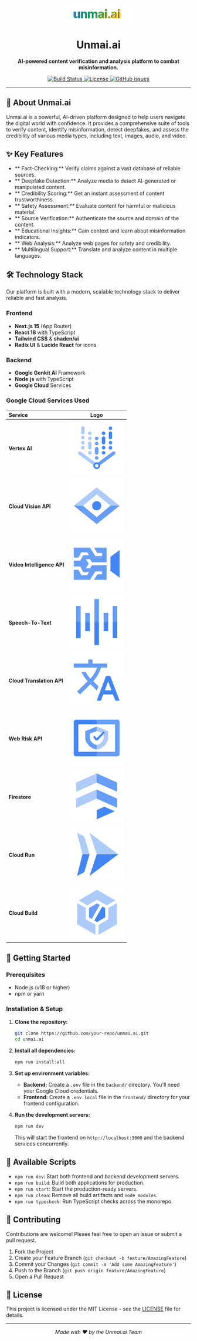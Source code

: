 <div align="center">
  <img src="frontend/public/unmaiai.png" alt="Unmai.ai Logo" width="200"/>
  <h1>Unmai.ai</h1>
  <p>
    <b>AI-powered content verification and analysis platform to combat misinformation.</b>
  </p>
  <p>
    <a href="https://github.com/your-repo/unmai.ai/actions/workflows/deploy.yml">
      <img src="https://img.shields.io/github/actions/workflow/status/your-repo/unmai.ai/deploy.yml?branch=main&style=for-the-badge" alt="Build Status"/>
    </a>
    <a href="https://github.com/your-repo/unmai.ai/blob/main/LICENSE">
      <img src="https://img.shields.io/github/license/your-repo/unmai.ai?style=for-the-badge" alt="License"/>
    </a>
    <a href="https://github.com/your-repo/unmai.ai/issues">
      <img src="https://img.shields.io/github/issues/your-repo/unmai.ai?style=for-the-badge" alt="GitHub issues"/>
    </a>
  </p>
</div>

---

## 🌟 About Unmai.ai

Unmai.ai is a powerful, AI-driven platform designed to help users navigate the digital world with confidence. It provides a comprehensive suite of tools to verify content, identify misinformation, detect deepfakes, and assess the credibility of various media types, including text, images, audio, and video.

## ✨ Key Features

- ** Fact-Checking:** Verify claims against a vast database of reliable sources.
- ** Deepfake Detection:** Analyze media to detect AI-generated or manipulated content.
- ** Credibility Scoring:** Get an instant assessment of content trustworthiness.
- ** Safety Assessment:** Evaluate content for harmful or malicious material.
- ** Source Verification:** Authenticate the source and domain of the content.
- ** Educational Insights:** Gain context and learn about misinformation indicators.
- ** Web Analysis:** Analyze web pages for safety and credibility.
- ** Multilingual Support:** Translate and analyze content in multiple languages.

## 🛠️ Technology Stack

Our platform is built with a modern, scalable technology stack to deliver reliable and fast analysis.

### **Frontend**
- **Next.js 15** (App Router)
- **React 18** with TypeScript
- **Tailwind CSS** & **shadcn/ui**
- **Radix UI** & **Lucide React** for icons

### **Backend**
- **Google Genkit AI** Framework
- **Node.js** with TypeScript
- **Google Cloud** Services

### **Google Cloud Services Used**

| Service | Logo |
| :--- | :---: |
| **Vertex AI** | <img src="frontend/public/Vertex AI.png" alt="Vertex AI" width="150"> |
| **Cloud Vision API** | <img src="frontend/public/Cloud Vision API.png" alt="Cloud Vision API" width="150"> |
| **Video Intelligence API** | <img src="frontend/public/Video Intelligence API.png" alt="Video Intelligence API" width="150"> |
| **Speech-To-Text** | <img src="frontend/public/Speech-To-Text.png" alt="Speech-To-Text" width="150"> |
| **Cloud Translation API** | <img src="frontend/public/Cloud Translation API.png" alt="Cloud Translation API" width="150"> |
| **Web Risk API** | <img src="frontend/public/Web Risk.png" alt="Web Risk API" width="150"> |
| **Firestore** | <img src="frontend/public/Firestore.png" alt="Firestore" width="150"> |
| **Cloud Run** | <img src="frontend/public/Cloud Run.png" alt="Cloud Run" width="150"> |
| **Cloud Build** | <img src="frontend/public/Cloud Build.png" alt="Cloud Build" width="150"> |


## 🚀 Getting Started

### Prerequisites

- Node.js (v18 or higher)
- npm or yarn

### Installation & Setup

1.  **Clone the repository:**
    ```bash
    git clone https://github.com/your-repo/unmai.ai.git
    cd unmai.ai
    ```

2.  **Install all dependencies:**
    ```bash
    npm run install:all
    ```

3.  **Set up environment variables:**
    - **Backend:** Create a `.env` file in the `backend/` directory. You'll need your Google Cloud credentials.
    - **Frontend:** Create a `.env.local` file in the `frontend/` directory for your frontend configuration.

4.  **Run the development servers:**
    ```bash
    npm run dev
    ```
    This will start the frontend on `http://localhost:3000` and the backend services concurrently.

## 📜 Available Scripts

- `npm run dev`: Start both frontend and backend development servers.
- `npm run build`: Build both applications for production.
- `npm run start`: Start the production-ready servers.
- `npm run clean`: Remove all build artifacts and `node_modules`.
- `npm run typecheck`: Run TypeScript checks across the monorepo.

## 🤝 Contributing

Contributions are welcome! Please feel free to open an issue or submit a pull request.

1.  Fork the Project
2.  Create your Feature Branch (`git checkout -b feature/AmazingFeature`)
3.  Commit your Changes (`git commit -m 'Add some AmazingFeature'`)
4.  Push to the Branch (`git push origin feature/AmazingFeature`)
5.  Open a Pull Request

## 📄 License

This project is licensed under the MIT License - see the [LICENSE](LICENSE) file for details.

---

<div align="center">
  <em>Made with ❤️ by the Unmai.ai Team</em>
</div>
